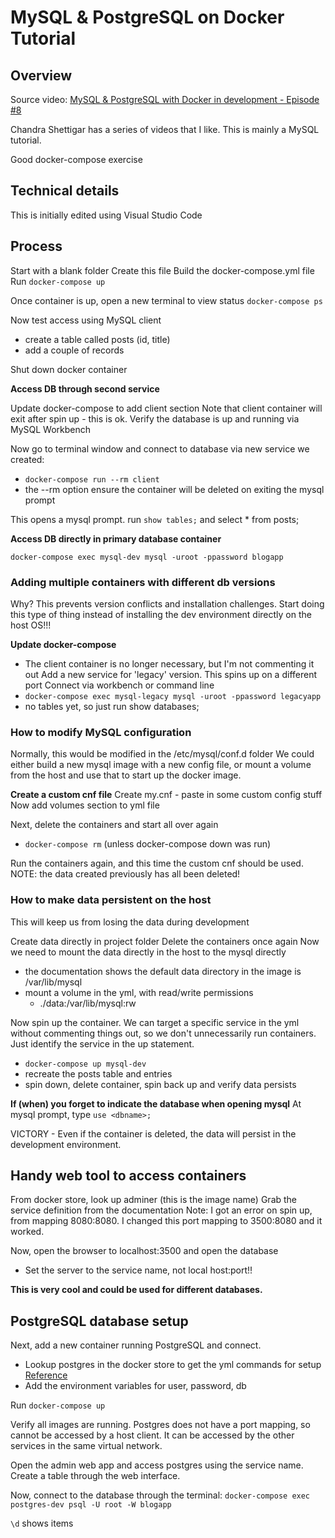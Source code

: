 # MySQL & PostgreSQL on Docker Tutorial

## Overview

Source video: [MySQL & PostgreSQL with Docker in development - Episode #8](https://www.youtube.com/watch?v=q5J3rtAGGNU)

Chandra Shettigar has a series of videos that I like. This is mainly a MySQL tutorial.

Good docker-compose exercise

## Technical details

This is initially edited using Visual Studio Code

## Process

Start with a blank folder
Create this file
Build the docker-compose.yml file
Run `docker-compose up`

Once container is up, open a new terminal to view status
`docker-compose ps`

Now test access using MySQL client

- create a table called posts (id, title)
- add a couple of records

Shut down docker container

**Access DB through second service**

Update docker-compose to add client section
Note that client container will exit after spin up - this is ok.
Verify the database is up and running via MySQL Workbench

Now go to terminal window and connect to database via new service we created:

- `docker-compose run --rm client`
- the --rm option ensure the container will be deleted on exiting the mysql prompt

This opens a mysql prompt.
run `show tables;` and select \* from posts;

**Access DB directly in primary database container**

`docker-compose exec mysql-dev mysql -uroot -ppassword blogapp`

### Adding multiple containers with different db versions

Why? This prevents version conflicts and installation challenges. Start doing this type of thing instead of installing the dev environment directly on the host OS!!!

**Update docker-compose**

- The client container is no longer necessary, but I'm not commenting it out
  Add a new service for 'legacy' version. This spins up on a different port
  Connect via workbench or command line
- `docker-compose exec mysql-legacy mysql -uroot -ppassword legacyapp`
- no tables yet, so just run show databases;

### How to modify MySQL configuration

Normally, this would be modified in the /etc/mysql/conf.d folder
We could either build a new mysql image with a new config file, or mount a volume from the host and use that to start up the docker image.

**Create a custom cnf file**
Create my.cnf - paste in some custom config stuff
Now add volumes section to yml file

Next, delete the containers and start all over again

- `docker-compose rm` (unless docker-compose down was run)

Run the containers again, and this time the custom cnf should be used.
NOTE: the data created previously has all been deleted!

### How to make data persistent on the host

This will keep us from losing the data during development

Create data directly in project folder
Delete the containers once again
Now we need to mount the data directly in the host to the mysql directly

- the documentation shows the default data directory in the image is /var/lib/mysql
- mount a volume in the yml, with read/write permissions
  - ./data:/var/lib/mysql:rw

Now spin up the container. We can target a specific service in the yml without commenting things out, so we don't unnecessarily run containers. Just identify the service in the up statement.

- `docker-compose up mysql-dev`
- recreate the posts table and entries
- spin down, delete container, spin back up and verify data persists

**If (when) you forget to indicate the database when opening mysql**
At mysql prompt, type `use <dbname>;`

VICTORY - Even if the container is deleted, the data will persist in the development environment.

## Handy web tool to access containers

From docker store, look up adminer (this is the image name)
Grab the service definition from the documentation
Note: I got an error on spin up, from mapping 8080:8080. I changed this port mapping to 3500:8080 and it worked.

Now, open the browser to localhost:3500 and open the database

- Set the server to the service name, not local host:port!!

**This is very cool and could be used for different databases.**

## PostgreSQL database setup

Next, add a new container running PostgreSQL and connect.

- Lookup postgres in the docker store to get the yml commands for setup [Reference](https://hub.docker.com/_/postgres)
- Add the environment variables for user, password, db

Run `docker-compose up`

Verify all images are running. Postgres does not have a port mapping, so cannot be accessed by a host client. It can be accessed by the other services in the same virtual network.

Open the admin web app and access postgres using the service name.
Create a table through the web interface.

Now, connect to the database through the terminal:
`docker-compose exec postgres-dev psql -U root -W blogapp`

`\d` shows items
